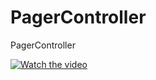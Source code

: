 # PagerController
PagerController

[![Watch the video]()](https://github.com/yiruchujian/PagerController/blob/master/Viedeo/ScreenRecording_01-29-2019%2013-17-41.MP4)
